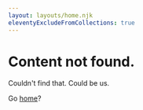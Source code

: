 ```yaml
---
layout: layouts/home.njk
eleventyExcludeFromCollections: true
---
```

# Content not found.

Couldn't find that. Could be us.

Go <a href="{{ '/' | url }}">home</a>?
